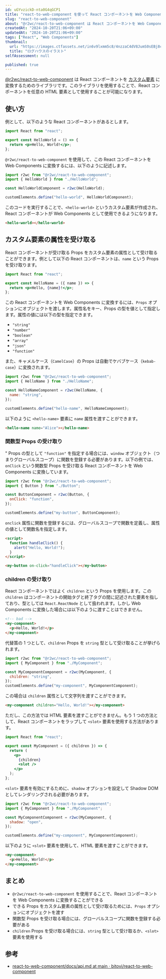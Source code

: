 ```yaml
---
id: uGYvzickD-nta0G4qGCP1
title: "react-to-web-component を使って React コンポーネントを Web Components に変換する"
slug: "react-to-web-component"
about: "@r2wc/react-to-web-component は React コンポーネントを Web Components に変換するためのライブラリです。このライブラリを使用することで、React コンポーネントを任意の HTML 要素として使用することが可能になります。"
createdAt: "2024-10-20T21:06+09:00"
updatedAt: "2024-10-20T21:06+09:00"
tags: ["React", "Web Components"]
thumbnail:
  url: "https://images.ctfassets.net/in6v9lxmm5c8/4nzzaC4dV8JumS0sEBj8cF/fc329a4105bec123124bf31a6effaef6/log-house19113-768x670.png"
  title: "ログハウスのイラスト"
selfAssessment: null

published: true
---
```


[@r2wc/react-to-web-component](https://) は React コンポーネントを [カスタム要素](https://developer.mozilla.org/ja/docs/Web/API/Web_components/Using_custom_elements) に変換するためのライブラリです。このライブラリを使用することで、React コンポーネントを任意の HTML 要素として使用することが可能になります。

## 使い方

例として、以下のような React コンポーネントがあるとします。

```jsx
import React from "react";

export const HelloWorld = () => {
  return <p>Hello, World!</p>;
};
```

`@r2wc/react-to-web-component` を使用して、この React コンポーネントを Web Components に変換するには、以下のように記述します。

```jsx
import r2wc from "@r2wc/react-to-web-component";
import { HelloWorld } from "./HelloWorld";

const HelloWorldComponent = r2wc(HelloWorld);

customElements.define("hello-world", HelloWorldComponent);
```

このコードを実行することで、`<hello-world>` というカスタム要素が作成され、React コンポーネントが Web Components として使用できるようになります。

```html
<hello-world></hello-world>
```

## カスタム要素の属性を受け取る

React コンポーネントが受け取る Props をカスタム要素の属性として受け取ることができます。例として以下の React コンポーネントは、`name` という Props を受け取ります。

```jsx
import React from "react";

export const HelloName = ({ name }) => {
  return <p>Hello, {name}!</p>;
};
```

この React コンポーネントを Web Components に変換するには、`Props` オプションにオブジェクトを渡します。属性名をキー、Props の型を値として指定します。属性の値には以下の型を指定できます。

- `"string"`
- `"number"`
- `"boolean"`
- `"array"`
- `"json"`
- `"function"`

また、キャメルケース（`CamelCase`）の Props は自動でケバブケース（`kebab-case`）に変換されます。

```jsx
import r2wc from "@r2wc/react-to-web-component";
import { HelloName } from "./HelloName";

const HelloNameComponent = r2wc(HelloName, {
  name: "string",
});

customElements.define("hello-name", HelloNameComponent);
```

以下のように `<hello-name>` 要素に `name` 属性を渡すことができます。

```html
<hello-name name="Alice"></hello-name>
```

### 関数型 Props の受け取り

"
Props の型として `"function"` を指定する場合には、`window` オブジェクト（つまりグローバルスコープ）に関数を登録する必要があります。以下の例では、`onClick` という関数型 Props を受け取る React コンポーネントを Web Components に変換しています。

```jsx
import r2wc from "@r2wc/react-to-web-component";
import { Button } from "./Button";

const ButtonComponent = r2wc(Button, {
  onClick: "function",
});

customElements.define("my-button", ButtonComponent);
```

`onclick` 属性に関数を登録するには、グローバルスコープで関数を定義し、属性の値として関数名を指定します。

```html
<script>
  function handleClick() {
    alert("Hello, World!");
  }
</script>

<my-button on-click="handleClick"></my-button>
```

### children の受け取り

React コンポーネントではよく `children` という Props を使用します。この `children` はコンポーネントの開始タグと終了タグの間に記述された要素を指しており、型としては `React.ReactNode` として扱われます。しかし Web Components に変換した場合には以下のように渡すことはできません。

```html
<!-- bad -->
<my-component>
  <p>Hello, World!</p>
</my-component>
```

代替策の 1 つとして、`children` Props を `string` 型として受け取ることが挙げられます。

```jsx
import r2wc from "@r2wc/react-to-web-component";
import { MyComponent } from "./MyComponent";

const MyComponentComponent = r2wc(MyComponent, {
  children: "string",
});
customElements.define("my-component", MyComponentComponent);
```

この場合は `children` 属性として文字列を渡すことができます。

```html
<my-component children="Hello, World!"></my-component>
```

ただし、この方法では HTML 要素を渡すことができません。もう 1 つの方法として、React コンポーネントをラップして `<slot>` 要素を使用する方法があります。

```jsx
import React from "react";

export const MyComponent = ({ children }) => {
  return (
    <p>
      {children}
      <slot />
    </p>
  );
};
```

`<slot>` 要素を有効にするために、`shadow` オプションを設定して Shadow DOM としてレンダリングされる必要があります。

```jsx
import r2wc from "@r2wc/react-to-web-component";
import { MyComponent } from "./MyComponent";

const MyComponentComponent = r2wc(MyComponent, {
  shadow: "open",
});

customElements.define("my-component", MyComponentComponent);
```

以下のように `<slot>` 要素を使用して、HTML 要素を渡すことができます。

```html
<my-component>
  <p>Hello, World!</p>
</my-component>
```

## まとめ

- `@r2wc/react-to-web-component` を使用することで、React コンポーネントを Web Components に変換することができる
- できる Props をカスタム要素の属性として受け取るためには、`Props` オプションにオブジェクトを渡す
- 関数型 Props を受け取る場合には、グローバルスコープに関数を登録する必要がある
- `children` Props を受け取る場合には、`string` 型として受け取るか、`<slot>` 要素を使用する

## 参考

- [react-to-web-component/docs/api.md at main · bitovi/react-to-web-component](https://github.com/bitovi/react-to-web-component/blob/main/docs/api.md)
